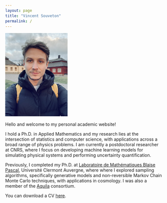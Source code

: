 ```yaml
---
layout: page
title: "Vincent Souveton"
permalink: /
---
```


<img src="assets/vs0.jpg" alt="My photo" width="200"/>

Hello and welcome to my personal academic website!

I hold a Ph.D. in Applied Mathematics and my research lies at the intersection of statistics and computer science, with applications across a broad range of physics problems. I am currently a postdoctoral researcher at CNRS, where I focus on developing machine learning models for simulating physical systems and performing uncertainty quantification.

Previously, I completed my Ph.D. at [Laboratoire de Mathématiques Blaise Pascal](https://lmbp.uca.fr/), Université Clermont Auvergne, where where I explored sampling algorithms, specifically generative models and non-reversible Markov Chain Monte Carlo techniques, with applications in cosmology. I was also a member of the [Aquila](https://www.aquila-consortium.org/) consortium.

You can download a CV [here](assets/CV.pdf).
